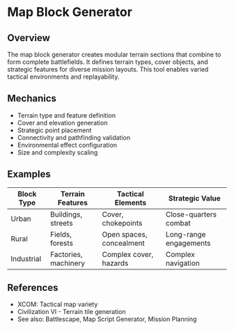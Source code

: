 # Map Block Generator

## Overview
The map block generator creates modular terrain sections that combine to form complete battlefields. It defines terrain types, cover objects, and strategic features for diverse mission layouts. This tool enables varied tactical environments and replayability.

## Mechanics
- Terrain type and feature definition
- Cover and elevation generation
- Strategic point placement
- Connectivity and pathfinding validation
- Environmental effect configuration
- Size and complexity scaling

## Examples
| Block Type | Terrain Features | Tactical Elements | Strategic Value |
|------------|------------------|-------------------|----------------|
| Urban | Buildings, streets | Cover, chokepoints | Close-quarters combat |
| Rural | Fields, forests | Open spaces, concealment | Long-range engagements |
| Industrial | Factories, machinery | Complex cover, hazards | Complex navigation |

## References
- XCOM: Tactical map variety
- Civilization VI - Terrain tile generation
- See also: Battlescape, Map Script Generator, Mission Planning